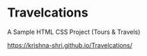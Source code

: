 # Travelcations

A Sample HTML CSS Project (Tours & Travels)

https://krishna-shri.github.io/Travelcations/
